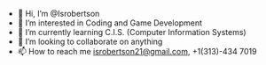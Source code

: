 - 👋 Hi, I’m @Isrobertson
- 👀 I’m interested in Coding and Game Development
- 🌱 I’m currently learning C.I.S. (Computer Information Systems)
- 💞️ I’m looking to collaborate on anything
- 📫 How to reach me isrobertson21@gmail.com, +1(313)-434 7019

<!---
Isrobertson/Isrobertson is a ✨ special ✨ repository because its `README.md` (this file) appears on your GitHub profile.
You can click the Preview link to take a look at your changes.
--->
